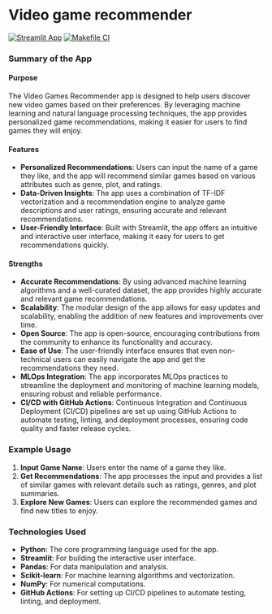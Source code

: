 # Video game recommender

[![Streamlit App](https://static.streamlit.io/badges/streamlit_badge_black_white.svg)](https://findnewgames.streamlit.app) [![Makefile CI](https://github.com/thibtd/video-games-recommender/actions/workflows/MakefileCI.yml/badge.svg)](https://github.com/thibtd/video-games-recommender/actions/workflows/MakefileCI.yml)


### Summary of the App

#### Purpose
The Video Games Recommender app is designed to help users discover new video games based on their preferences. By leveraging machine learning and natural language processing techniques, the app provides personalized game recommendations, making it easier for users to find games they will enjoy.

#### Features
- **Personalized Recommendations**: Users can input the name of a game they like, and the app will recommend similar games based on various attributes such as genre, plot, and ratings.
- **Data-Driven Insights**: The app uses a combination of TF-IDF vectorization and a recommendation engine to analyze game descriptions and user ratings, ensuring accurate and relevant recommendations.
- **User-Friendly Interface**: Built with Streamlit, the app offers an intuitive and interactive user interface, making it easy for users to get recommendations quickly.

#### Strengths
- **Accurate Recommendations**: By using advanced machine learning algorithms and a well-curated dataset, the app provides highly accurate and relevant game recommendations.
- **Scalability**: The modular design of the app allows for easy updates and scalability, enabling the addition of new features and improvements over time.
- **Open Source**: The app is open-source, encouraging contributions from the community to enhance its functionality and accuracy.
- **Ease of Use**: The user-friendly interface ensures that even non-technical users can easily navigate the app and get the recommendations they need.
- **MLOps Integration**: The app incorporates MLOps practices to streamline the deployment and monitoring of machine learning models, ensuring robust and reliable performance.
- **CI/CD with GitHub Actions**: Continuous Integration and Continuous Deployment (CI/CD) pipelines are set up using GitHub Actions to automate testing, linting, and deployment processes, ensuring code quality and faster release cycles.

### Example Usage
1. **Input Game Name**: Users enter the name of a game they like.
2. **Get Recommendations**: The app processes the input and provides a list of similar games with relevant details such as ratings, genres, and plot summaries.
3. **Explore New Games**: Users can explore the recommended games and find new titles to enjoy.

### Technologies Used
- **Python**: The core programming language used for the app.
- **Streamlit**: For building the interactive user interface.
- **Pandas**: For data manipulation and analysis.
- **Scikit-learn**: For machine learning algorithms and vectorization.
- **NumPy**: For numerical computations.
- **GitHub Actions**: For setting up CI/CD pipelines to automate testing, linting, and deployment.
